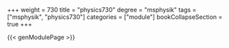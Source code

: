+++
weight = 730
title = "physics730"
degree = "msphysik"
tags = ["msphysik", "physics730"]
categories = ["module"]
bookCollapseSection = true
+++

{{< genModulePage >}}
